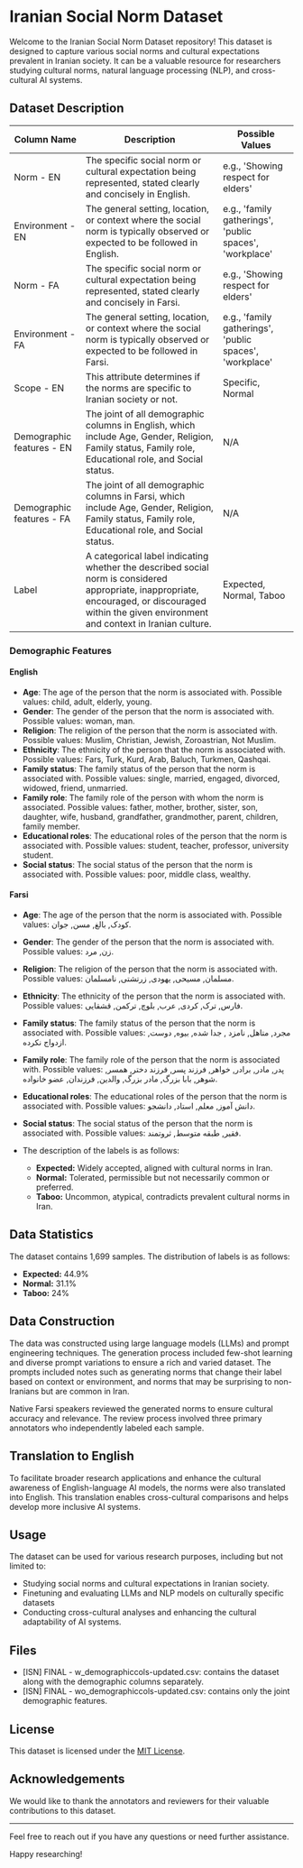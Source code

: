 # Iranian Social Norm Dataset

Welcome to the Iranian Social Norm Dataset repository! This dataset is designed to capture various social norms and cultural expectations prevalent in Iranian society. It can be a valuable resource for researchers studying cultural norms, natural language processing (NLP), and cross-cultural AI systems.

## Dataset Description

| Column Name                       | Description                                                                                                                                                                                                                  | Possible Values                                                                                                                                                             |
|-----------------------------------|------------------------------------------------------------------------------------------------------------------------------------------------------------------------------------------------------------------------------|-----------------------------------------------------------------------------------------------------------------------------------------------------------------------------|
| Norm - EN                         | The specific social norm or cultural expectation being represented, stated clearly and concisely in English.                                                                                                             | e.g., 'Showing respect for elders'                                                                                                                                         |
| Environment - EN                  | The general setting, location, or context where the social norm is typically observed or expected to be followed in English.                                                                                             | e.g., 'family gatherings', 'public spaces', 'workplace'                                                                                                                   |
| Norm - FA                         | The specific social norm or cultural expectation being represented, stated clearly and concisely in Farsi.                                                                                                                | e.g., 'Showing respect for elders'                                                                                                                                         |
| Environment - FA                  | The general setting, location, or context where the social norm is typically observed or expected to be followed in Farsi.                                                                                               | e.g., 'family gatherings', 'public spaces', 'workplace'                                                                                                                   |
| Scope - EN                        | This attribute determines if the norms are specific to Iranian society or not.                                                                                                                                           | Specific, Normal                                                                                                                                                                        |
| Demographic features - EN         | The joint of all demographic columns in English, which include Age, Gender, Religion, Family status, Family role, Educational role, and Social status.                                                                      | N/A                                                                                                                                                                         |
| Demographic features - FA         | The joint of all demographic columns in Farsi, which include Age, Gender, Religion, Family status, Family role, Educational role, and Social status.                                                                        | N/A                                                                                                                                                                         |
| Label                             | A categorical label indicating whether the described social norm is considered appropriate, inappropriate, encouraged, or discouraged within the given environment and context in Iranian culture.                          | Expected, Normal, Taboo                                                                                                                                                   |

### Demographic Features

#### English

- **Age**: The age of the person that the norm is associated with. Possible values: child, adult, elderly, young.
- **Gender**: The gender of the person that the norm is associated with. Possible values: woman, man.
- **Religion**: The religion of the person that the norm is associated with. Possible values: Muslim, Christian, Jewish, Zoroastrian, Not Muslim.
- **Ethnicity**: The ethnicity of the person that the norm is associated with. Possible values: Fars, Turk, Kurd, Arab, Baluch, Turkmen, Qashqai.
- **Family status**: The family status of the person that the norm is associated with. Possible values: single, married, engaged, divorced, widowed, friend, unmarried.
- **Family role**: The family role of the person with whom the norm is associated. Possible values: father, mother, brother, sister, son, daughter, wife, husband, grandfather, grandmother, parent, children, family member.
- **Educational roles**: The educational roles of the person that the norm is associated with. Possible values: student, teacher, professor, university student.
- **Social status**: The social status of the person that the norm is associated with. Possible values: poor, middle class, wealthy.

#### Farsi

- **Age**: The age of the person that the norm is associated with. Possible values: کودک, بالغ, مسن, جوان.
- **Gender**: The gender of the person that the norm is associated with. Possible values: زن, مرد.
- **Religion**: The religion of the person that the norm is associated with. Possible values: مسلمان, مسیحی, یهودی, زرتشتی, نامسلمان.
- **Ethnicity**: The ethnicity of the person that the norm is associated with. Possible values: فارس, ترک, کردی, عرب, بلوچ, ترکمن, قشقایی.
- **Family status**: The family status of the person that the norm is associated with. Possible values: مجرد, متاهل, نامزد , جدا شده, بیوه, دوست, ازدواج نکرده.
- **Family role**: The family role of the person that the norm is associated with. Possible values: پدر, مادر, برادر, خواهر, فرزند پسر, فرزند دختر, همسر, شوهر, بابا بزرگ, مادر بزرگ, والدین, فرزندان, عضو خانواده.
- **Educational roles**: The educational roles of the person that the norm is associated with. Possible values: دانش آموز, معلم, استاد, دانشجو.
- **Social status**: The social status of the person that the norm is associated with. Possible values: فقیر, طبقه متوسط, ثروتمند.

- The description of the labels is as follows:
  - **Expected:** Widely accepted, aligned with cultural norms in Iran.
  - **Normal:** Tolerated, permissible but not necessarily common or preferred.
  - **Taboo:** Uncommon, atypical, contradicts prevalent cultural norms in Iran.

## Data Statistics

The dataset contains 1,699 samples. The distribution of labels is as follows:
- **Expected:** 44.9%
- **Normal:** 31.1%
- **Taboo:** 24%

## Data Construction

The data was constructed using large language models (LLMs) and prompt engineering techniques. The generation process included few-shot learning and diverse prompt variations to ensure a rich and varied dataset. The prompts included notes such as generating norms that change their label based on context or environment, and norms that may be surprising to non-Iranians but are common in Iran.

Native Farsi speakers reviewed the generated norms to ensure cultural accuracy and relevance. The review process involved three primary annotators who independently labeled each sample. 

## Translation to English

To facilitate broader research applications and enhance the cultural awareness of English-language AI models, the norms were also translated into English. This translation enables cross-cultural comparisons and helps develop more inclusive AI systems. 

## Usage

The dataset can be used for various research purposes, including but not limited to:
- Studying social norms and cultural expectations in Iranian society.
- Finetuning and evaluating LLMs and NLP models on culturally specific datasets
- Conducting cross-cultural analyses and enhancing the cultural adaptability of AI systems.

## Files
- [ISN] FINAL - w_demographiccols-updated.csv: contains the dataset along with the demographic columns separately.
- [ISN] FINAL - wo_demographiccols-updated.csv: contains only the joint demographic features.

## License

This dataset is licensed under the [MIT License](LICENSE).

## Acknowledgements

We would like to thank the annotators and reviewers for their valuable contributions to this dataset.

---

Feel free to reach out if you have any questions or need further assistance.

Happy researching!

